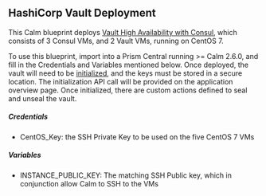 ## HashiCorp Vault Deployment
This Calm blueprint deploys [Vault High Availability with Consul](https://learn.hashicorp.com/vault/operations/ops-vault-ha-consul), which consists of 3 Consul VMs, and 2 Vault VMs, running on CentOS 7.

To use this blueprint, import into a Prism Central running >= Calm 2.6.0, and fill in the Credentials and Variables mentioned below.  Once deployed, the vault will need to be [initialized](https://learn.hashicorp.com/vault/getting-started/deploy.html#initializing-the-vault), and the keys must be stored in a secure location.  The initialization API call will be provided on the application overview page.  Once initialized, there are custom actions defined to seal and unseal the vault.

##### Credentials
* CentOS_Key: the SSH Private Key to be used on the five CentOS 7 VMs

##### Variables
* INSTANCE_PUBLIC_KEY: The matching SSH Public key, which in conjunction allow Calm to SSH to the VMs


